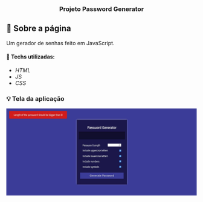 <h3 align="center">
  Projeto Password Generator
</h3>

## :rocket: Sobre a página

Um gerador de senhas feito em JavaScript.

#### :wrench: Techs utilizadas:
* _HTML_
* _JS_
* _CSS_

### :bulb: Tela da aplicação

![image](https://github.com/JonanthaW/PasswordGenerator/blob/main/assets/example1.jpg)
